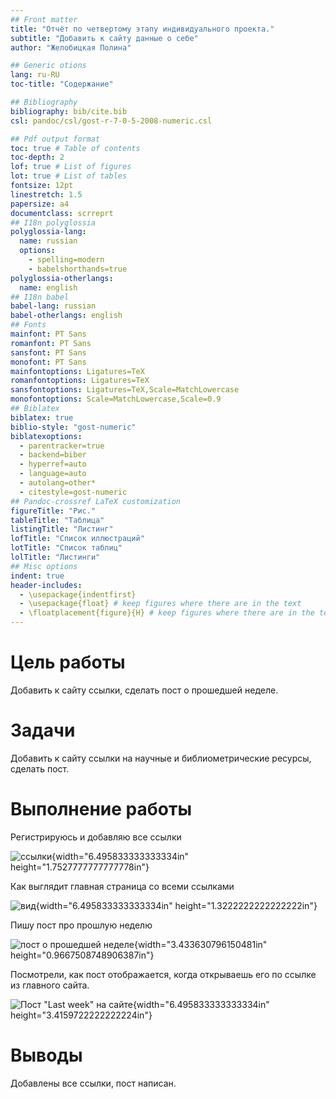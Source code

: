 ```yaml
---
## Front matter
title: "Отчёт по четвертому этапу индивидуального проекта."
subtitle: "Добавить к сайту данные о себе"
author: "Желобицкая Полина"

## Generic otions
lang: ru-RU
toc-title: "Содержание"

## Bibliography
bibliography: bib/cite.bib
csl: pandoc/csl/gost-r-7-0-5-2008-numeric.csl

## Pdf output format
toc: true # Table of contents
toc-depth: 2
lof: true # List of figures
lot: true # List of tables
fontsize: 12pt
linestretch: 1.5
papersize: a4
documentclass: scrreprt
## I18n polyglossia
polyglossia-lang:
  name: russian
  options:
	- spelling=modern
	- babelshorthands=true
polyglossia-otherlangs:
  name: english
## I18n babel
babel-lang: russian
babel-otherlangs: english
## Fonts
mainfont: PT Sans
romanfont: PT Sans
sansfont: PT Sans
monofont: PT Sans
mainfontoptions: Ligatures=TeX
romanfontoptions: Ligatures=TeX
sansfontoptions: Ligatures=TeX,Scale=MatchLowercase
monofontoptions: Scale=MatchLowercase,Scale=0.9
## Biblatex
biblatex: true
biblio-style: "gost-numeric"
biblatexoptions:
  - parentracker=true
  - backend=biber
  - hyperref=auto
  - language=auto
  - autolang=other*
  - citestyle=gost-numeric
## Pandoc-crossref LaTeX customization
figureTitle: "Рис."
tableTitle: "Таблица"
listingTitle: "Листинг"
lofTitle: "Список иллюстраций"
lotTitle: "Список таблиц"
lolTitle: "Листинги"
## Misc options
indent: true
header-includes:
  - \usepackage{indentfirst}
  - \usepackage{float} # keep figures where there are in the text
  - \floatplacement{figure}{H} # keep figures where there are in the text
---
```


# Цель работы

Добавить к сайту ссылки, сделать пост о прошедшей неделе.

# Задачи

Добавить к сайту ссылки на научные и библиометрические ресурсы, сделать пост.

# Выполнение работы

Регистрируюсь и добавляю все ссылки

![ссылки](image/4.4.png){width="6.495833333333334in"
height="1.7527777777777778in"}


Как выглядит главная страница со всеми ссылками

![вид](image/4.2.png){width="6.495833333333334in"
height="1.3222222222222222in"}


Пишу пост про прошлую неделю

![пост о прошедшей неделе](image/4.3.png){width="3.433630796150481in"
height="0.9667508748906387in"}


Посмотрели, как пост отображается, когда открываешь его по ссылке из
главного сайта.

![Пост "Last week" на сайте](image/4.1.png){width="6.495833333333334in"
height="3.4159722222222224in"}



# Выводы

Добавлены все ссылки, пост написан.
